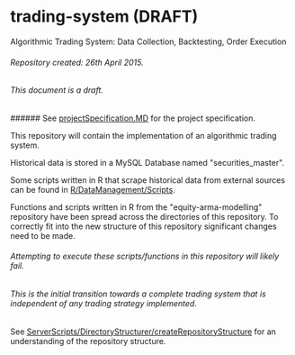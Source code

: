 # trading-system (DRAFT)
Algorithmic Trading System: Data Collection, Backtesting, Order Execution 

###### Repository created: 26th April 2015.

###### This document is a draft.

###### See [projectSpecification.MD](projectSpecification.MD) for the project specification.

This repository will contain the implementation of an algorithmic trading system.

Historical data is stored in a MySQL Database named "securities_master".

Some scripts written in R that scrape historical data from external sources can be found in [R/DataManagement/Scripts](R/DataManagement/Scripts).

Functions and scripts written in R from the "equity-arma-modelling" repository have been spread across the directories of this repository.
To correctly fit into the new structure of this repository significant changes need to be made.

###### Attempting to execute these scripts/functions in this repository will likely fail. 

###### This is the initial transition towards a complete trading system that is independent of any trading strategy implemented. 

See [ServerScripts/DirectoryStructurer/createRepositoryStructure](ServerScripts/DirectoryStructurer/createRepositoryStructure) for an understanding of the repository structure.
